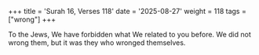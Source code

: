 +++
title = 'Surah 16, Verses 118'
date = '2025-08-27'
weight = 118
tags = ["wrong"]
+++

To the Jews, We have forbidden what We related to you before. We did not wrong them, but it was they who wronged themselves.